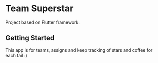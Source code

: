 # Team Superstar

Project based on Flutter framework.

## Getting Started

This app is for teams, assigns and keep tracking of stars and coffee for each fail :)
